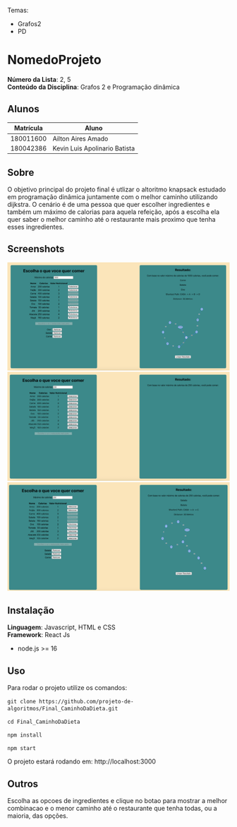 Temas:

- Grafos2
- PD

# NomedoProjeto

**Número da Lista**: 2, 5<br>
**Conteúdo da Disciplina**: Grafos 2 e Programação dinâmica<br>

## Alunos

| Matrícula | Aluno                         |
| --------- | ----------------------------- |
| 180011600 | Ailton Aires Amado            |
| 180042386 | Kevin Luis Apolinario Batista |

## Sobre

O objetivo principal do projeto final é utlizar o altoritmo knapsack estudado em programação dinâmica juntamente com o melhor caminho utilizando dijkstra. O cenário é de uma pessoa que quer escolher ingredientes e também um máximo de calorias para aquela refeição, após a escolha ela quer saber o melhor caminho até o restaurante mais proximo que tenha esses ingredientes.

## Screenshots

<img src="./SS/tf-1.png" alt="1">
<img src="./SS/tf-2.png" alt="2">
<img src="./SS/tf-3.png" alt="3">

## Instalação

**Linguagem**: Javascript, HTML e CSS<br>
**Framework**: React Js<br>

- node.js >= 16

## Uso

Para rodar o projeto utilize os comandos:

```
git clone https://github.com/projeto-de-algoritmos/Final_CaminhoDaDieta.git
```

```
cd Final_CaminhoDaDieta
```

```
npm install
```

```
npm start
```

O projeto estará rodando em: http://localhost:3000

## Outros

Escolha as opcoes de ingredientes e clique no botao para mostrar a melhor combinacao e o menor caminho até o restaurante que tenha todas, ou a maioria, das opções.
